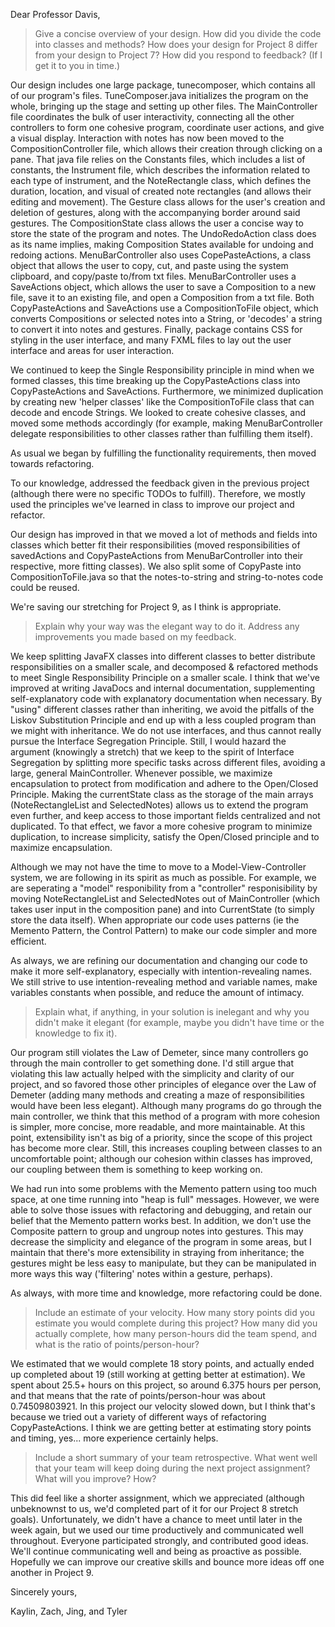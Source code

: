 Dear Professor Davis,

>Give a concise overview of your design. How did you divide the code into classes and methods? How does your design for Project 8 differ from your design to Project 7? How did you respond to feedback? (If I get it to you in time.)

Our design includes one large package, tunecomposer, which contains all of our program's files. TuneComposer.java initializes the program on the whole, bringing up the stage and setting up other files. The MainController file coordinates the bulk of user interactivity, connecting all the other controllers to form one cohesive program, coordinate user actions, and give a visual display. Interaction with notes has now been moved to the CompositionController file, which allows their creation through clicking on a pane. That java file relies on the Constants files, which includes a list of constants, the Instrument file, which describes the information related to each type of instrument, and the NoteRectangle class, which defines the duration, location, and visual of created note rectangles (and allows their editing and movement). The Gesture class allows for the user's creation and deletion of gestures, along with the accompanying border around said gestures. The CompositionState class allows the user a concise way to store the state of the program and notes. The UndoRedoAction class does as its name implies, making Composition States available for undoing and redoing actions. MenuBarController also uses CopePasteActions, a class object that allows the user to copy, cut, and paste using the system clipboard, and copy/paste to/from txt files. MenuBarController uses a SaveActions object, which allows the user to save a Composition to a new file, save it to an existing file, and open a Composition from a txt file. Both CopyPasteActions and SaveActions use a CompositionToFile object, which converts Compositions or selected notes into a String, or 'decodes' a string to convert it into notes and gestures. Finally, package contains CSS for styling in the user interface, and many FXML files to lay out the user interface and areas for user interaction.

We continued to keep the Single Responsibility principle in mind when we formed classes, this time breaking up the CopyPasteActions class into CopyPasteActions and SaveActions. Furthermore, we minimized duplication by creating new 'helper classes' like the CompositionToFile class that can decode and encode Strings. We looked to create cohesive classes, and moved some methods accordingly (for example, making MenuBarController delegate responsibilities to other classes rather than fulfilling them itself).

As usual we began by fulfilling the functionality requirements, then moved towards refactoring. 

To our knowledge, addressed the feedback given in the previous project (although there were no specific TODOs to fulfill). Therefore, we mostly used the principles we've learned in class to improve our project and refactor. 

Our design has improved in that we moved a lot of methods and fields into classes which better fit their responsibilities (moved responsibilities of savedActions and CopyPasteActions from MenuBarController into their respective, more fitting classes). We also split some of CopyPaste into CompositionToFile.java so that the notes-to-string and string-to-notes code could be reused.

We're saving our stretching for Project 9, as I think is appropriate.

>Explain why your way was the elegant way to do it. Address any improvements you made based on my feedback.

We keep splitting JavaFX classes into different classes to better distribute responsibilities on a smaller scale, and decomposed & refactored methods to meet Single Responsibility Principle on a smaller scale. I think that we've improved at writing JavaDocs and internal documentation, supplementing self-explanatory code with explanatory documentation when necessary. By "using" different classes rather than inheriting, we avoid the pitfalls of the Liskov Substitution Principle and end up with a less coupled program than we might with inheritance. We do not use interfaces, and thus cannot really pursue the Interface Segregation Principle. Still, I would hazard the argument (knowingly a stretch) that we keep to the spirit of Interface Segregation by splitting more specific tasks across different files, avoiding a large, general MainController. Whenever possible, we maximize encapsulation to protect from modification and adhere to the Open/Closed Principle. Making the currentState class as the storage of the main arrays (NoteRectangleList and SelectedNotes) allows us to extend the program even further, and keep access to those important fields centralized and not duplicated. To that effect, we favor a more cohesive program to minimize duplication, to increase simplicity, satisfy the Open/Closed principle and to maximize encapsulation.

Although we may not have the time to move to a Model-View-Controller system, we are following in its spirit as much as possible. For example, we are seperating a "model" responibility from a "controller" responisibility by moving NoteRectangleList and SelectedNotes out of MainController (which takes user input in the composition pane) and into CurrentState (to simply store the data itself). When appropriate our code uses patterns (ie the Memento Pattern, the Control Pattern) to make our code simpler and more efficient.

As always, we are refining our documentation and changing our code to make it more self-explanatory, especially with intention-revealing names. We still strive to use intention-revealing method and variable names, make variables constants when possible, and reduce the amount of intimacy.

>Explain what, if anything, in your solution is inelegant and why you didn't make it elegant (for example, maybe you didn't have time or the knowledge to fix it).

Our program still violates the Law of Demeter, since many controllers go through the main controller to get something done. I'd still argue that violating this law actually helped with the simplicity and clarity of our project, and so favored those other principles of elegance over the Law of Demeter (adding many methods and creating a maze of responsibilities would have been less elegant). Although many programs do go through the main controller, we think that this method of a program with more cohesion is simpler, more concise, more readable, and more maintainable. At this point, extensibility isn't as big of a priority, since the scope of this project has become more clear. Still, this increases coupling between classes to an uncomfortable point; although our cohesion within classes has improved, our coupling between them is something to keep working on. 

We had run into some problems with the Memento pattern using too much space, at one time running into "heap is full" messages. However, we were able to solve those issues with refactoring and debugging, and retain our belief that the Memento pattern works best. In addition, we don't use the Composite pattern to group and ungroup notes into gestures. This may decrease the simplicity and elegance of the program in some areas, but I maintain that there's more extensibility in straying from inheritance; the gestures might be less easy to manipulate, but they can be manipulated in more ways this way ('filtering' notes within a gesture, perhaps).

As always, with more time and knowledge, more refactoring could be done.

>Include an estimate of your velocity. How many story points did you estimate you would complete during this project? How many did you actually complete, how many person-hours did the team spend, and what is the ratio of points/person-hour?

We estimated that we would complete 18 story points, and actually ended up completed about 19 (still working at getting better at estimation). We spent about 25.5+ hours on this project, so around 6.375 hours per person, and that means that the rate of points/person-hour was about 0.74509803921. In this project our velocity slowed down, but I think that's because we tried out a variety of different ways of refactoring CopyPasteActions. I think we are getting better at estimating story points and timing, yes... more experience certainly helps.

>Include a short summary of your team retrospective. What went well that your team will keep doing during the next project assignment? What will you improve? How?

This did feel like a shorter assignment, which we appreciated (although unbeknownst to us, we'd completed part of it for our Project 8 stretch goals). Unfortunately, we didn't have a chance to meet until later in the week again, but we used our time productively and communicated well throughout. Everyone participated strongly, and contributed good ideas. We'll continue communicating well and being as proactive as possible. Hopefully we can improve our creative skills and bounce more ideas off one another in Project 9.

Sincerely yours,

Kaylin, Zach, Jing, and Tyler


